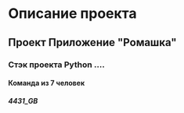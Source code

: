 # Описание проекта
## Проект Приложение "Ромашка"
### Стэк проекта Python ....
#### Команда из 7 человек
##### 4431_GB
